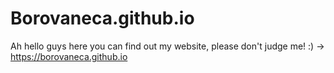 # Borovaneca.github.io
 
Ah hello guys here you can find out my website, please don't judge me! :) -> https://borovaneca.github.io
